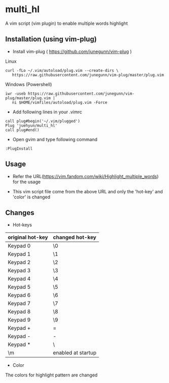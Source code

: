 # multi_hl

 A vim script (vim plugin) to enable multiple words highlight

## Installation (using vim-plug)

 - Install vim-plug ( https://github.com/junegunn/vim-plug )

  Linux
 ```
 curl -fLo ~/.vim/autoload/plug.vim --create-dirs \
    https://raw.githubusercontent.com/junegunn/vim-plug/master/plug.vim
 ```
  Windows (Powershell)
 ```
 iwr -useb https://raw.githubusercontent.com/junegunn/vim-plug/master/plug.vim |`
    ni $HOME/vimfiles/autoload/plug.vim -Force
 ```

 - Add following lines in your .vimrc

  ```
  call plug#begin('~/.vim/plugged')
  Plug 'juehyun/multi_hl'
  call plug#end()
  ```

 - Open gvim and type following command
  ```
  :PlugInstall
  ```

## Usage

 - Refer the URL(https://vim.fandom.com/wiki/Highlight_multiple_words) for the usage

 - This vim script file come from the above URL and only the 'hot-key' and 'color' is changed


## Changes

 - Hot-keys

  | original hot-key | changed hot-key   |
  | ---------------- | ------------------|
  | Keypad 0         | \0                |
  | Keypad 1         | \1                |
  | Keypad 2         | \2                |
  | Keypad 3         | \3                |
  | Keypad 4         | \4                |
  | Keypad 5         | \5                |
  | Keypad 6         | \6                |
  | Keypad 7         | \7                |
  | Keypad 8         | \8                |
  | Keypad 9         | \9                |
  | Keypad +         | \=                |
  | Keypad -         | \-                |
  | Keypad *         | \\                |
  | \m               | enabled at startup|

 - Color

  The colors for highlight pattern are changed
